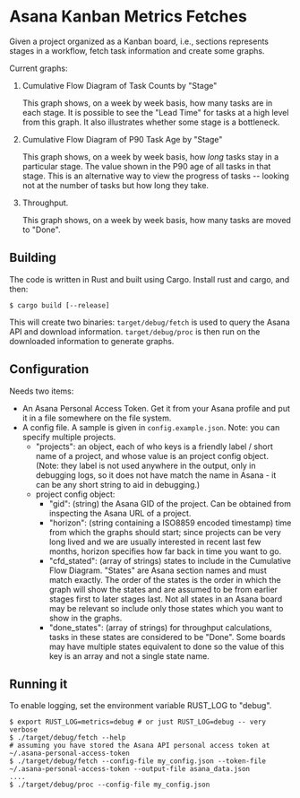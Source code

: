 # Asana Kanban Metrics Fetches

Given a project organized as a Kanban board, i.e., sections represents stages in a workflow, fetch task information and create some graphs.

Current graphs:

1. Cumulative Flow Diagram of Task Counts by "Stage"

    This graph shows, on a week by week basis, how many tasks are in each stage.  It is possible to see the "Lead Time" for tasks at a high level from this graph.  It also illustrates whether some stage is a bottleneck.
    
2. Cumulative Flow Diagram of P90 Task Age by "Stage"

    This graph shows, on a week by week basis, how *long* tasks stay in a particular stage. The value shown in the P90 age of all tasks in that stage. This is an alternative way to view the progress of tasks -- looking not at the number of tasks but how long they take.
    
3. Throughput.

    This graph shows, on a week by week basis, how many tasks are moved to "Done".

## Building

The code is written in Rust and built using Cargo. Install rust and cargo, and then:


    $ cargo build [--release]
    
This will create two binaries: `target/debug/fetch` is used to query the Asana API and download information.
    `target/debug/proc` is then run on the downloaded information to generate graphs.
    
    
## Configuration

Needs two items:

- An Asana Personal Access Token.  Get it from your Asana profile and put it in a file somewhere on the file system.
- A config file. A sample is given in `config.example.json`. Note: you can specify multiple projects.
    - "projects": an object, each of who keys is a friendly label / short name of a project, and whose value is an project config object. (Note: they label is not used anywhere in the output, only in debugging logs, so it does not have match the name in Asana - it can be any short string to aid in debugging.)
    - project config object:
        - "gid": (string) the Asana GID of the project. Can be obtained from inspecting the Asana URL of a project.
        - "horizon": (string containing a ISO8859 encoded timestamp) time from which the graphs should start; since projects can be very long lived and we are usually interested in recent last few months, horizon specifies how far back in time you want to go.
        - "cfd_stated": (array of strings) states to include in the Cumulative Flow Diagram. "States" are Asana section names  and must match exactly. The order of the states is the order in which the graph will show the states and are assumed to be from earlier stages first to later stages last.  Not all states in an Asana board may be relevant so include only those states which you want to show in the graphs.
        - "done_states": (array of strings) for throughput calculations, tasks in these states are considered to be "Done". Some boards may have multiple states equivalent to done so the value of this key is an array and not a single state name.
     
## Running it

To enable logging, set the environment variable RUST_LOG to "debug".

    $ export RUST_LOG=metrics=debug # or just RUST_LOG=debug -- very verbose
    $ ./target/debug/fetch --help
    # assuming you have stored the Asana API personal access token at ~/.asana-personal-access-token
    $ ./target/debug/fetch --config-file my_config.json --token-file ~/.asana-personal-access-token --output-file asana_data.json
    ....
    $ ./target/debug/proc --config-file my_config.json 


